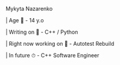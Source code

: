 Mykyta Nazarenko

| Age 🔮 - 14 y.o 

| Writing on 💎 - C++ / Python 

| Right now working on 🌌 - Autotest Rebuild 

| In future ⏱ - C++ Software Engineer 
